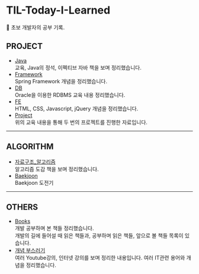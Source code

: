 # TIL-Today-I-Learned
:memo: 초보 개발자의 공부 기록.

## PROJECT
- [Java](https://github.com/thdqudgns/TIL-Today-I-Learned/tree/main/Java)   
교육, Java의 정석, 이펙티브 자바 책을 보며 정리했습니다.
- [Framework](https://github.com/thdqudgns/TIL-Today-I-Learned/tree/main/Framework)   
Spring Framework 개념을 정리했습니다.
- [DB](https://github.com/thdqudgns/TIL-Today-I-Learned/tree/main/DB)   
Oracle을 이용한 RDBMS 교육 내용 정리했습니다.
- [FE](https://github.com/thdqudgns/TIL-Today-I-Learned/tree/main/Front_end)   
HTML, CSS, Javascript, jQuery 개념을 정리했습니다.
- [Project](https://github.com/thdqudgns/portfolio)   
위의 교육 내용을 통해 두 번의 프로젝트를 진행한 자료입니다.
---

## ALGORITHM
- [자료구조_알고리즘](https://github.com/thdqudgns/TIL-Today-I-Learned/tree/main/%EC%9E%90%EB%A3%8C%EA%B5%AC%EC%A1%B0_%EC%95%8C%EA%B3%A0%EB%A6%AC%EC%A6%98)   
알고리즘 도감 책을 보며 정리했습니다.      
- [Baekjoon](https://github.com/thdqudgns/Baekjoon)   
Baekjoon 도전기
---

## OTHERS
- [Books](https://github.com/thdqudgns/TIL-Today-I-Learned/tree/main/books)   
개발 공부하며 본 책들 정리했습니다.   
개발의 길에 들어설 때 읽은 책들과, 공부하며 읽은 책들, 앞으로 볼 책들 목록이 있습니다.
- [개념 부스러기](https://github.com/thdqudgns/TIL-Today-I-Learned/tree/main/%EA%B0%9C%EB%85%90%20%EB%B6%80%EC%8A%A4%EB%9F%AC%EA%B8%B0)   
여러 Youtube강의, 인터넷 강의를 보며 정리한 내용입니다. 여러 IT관련 용어와 개념을 정리했습니다.
